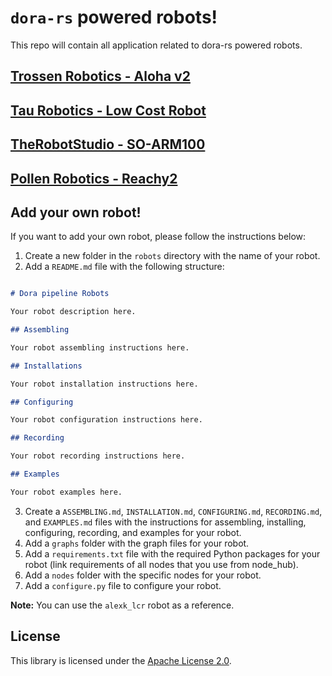 # `dora-rs` powered robots!

This repo will contain all application related to dora-rs powered robots.

## [Trossen Robotics - Aloha v2](aloha/README.md)

## [Tau Robotics - Low Cost Robot](alexk_lcr/README.md)

## [TheRobotStudio - SO-ARM100](so100/README.md)

## [Pollen Robotics - Reachy2](reachy/README.md)

## Add your own robot!

If you want to add your own robot, please follow the instructions below:

1. Create a new folder in the `robots` directory with the name of your robot.
2. Add a `README.md` file with the following structure:

```markdown

# Dora pipeline Robots

Your robot description here.

## Assembling

Your robot assembling instructions here.

## Installations

Your robot installation instructions here.

## Configuring

Your robot configuration instructions here.

## Recording

Your robot recording instructions here.

## Examples

Your robot examples here.

```

3. Create a `ASSEMBLING.md`, `INSTALLATION.md`, `CONFIGURING.md`, `RECORDING.md`, and `EXAMPLES.md` files with the
   instructions for assembling, installing, configuring, recording, and examples for your robot.
4. Add a `graphs` folder with the graph files for your robot.
5. Add a `requirements.txt` file with the required Python packages for your robot (link requirements of all nodes that you use from node_hub).
6. Add a `nodes` folder with the specific nodes for your robot.
7. Add a `configure.py` file to configure your robot.

**Note:** You can use the `alexk_lcr` robot as a reference.

## License

This library is licensed under the [Apache License 2.0](../LICENSE).
